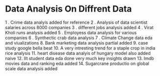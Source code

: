 # Data Analysis On Diffrent Data

1 . Crime data analyis added for reference
2 . Analysis of data scientist salaries across 8000 companies
3 . different jobs analysis added
4 . Virat Kholi runs analysis added
5 . Employess data analysis for various companies
6 . Synthectic crab data analysis
7 . Climate Change data eda and viualizations
8.  Bank marketing data analysis partial added
9.  case study google bella beat 
10. A very intresting trend for a staple crop in india rice analysis
11. heart disease data analyis of hungary model also added naive
12. IIt student data eda done very much key insights drawn
13. Imdb movies data and ranking eda added
14. Sugarcrane productio  on global scale data analysis added
